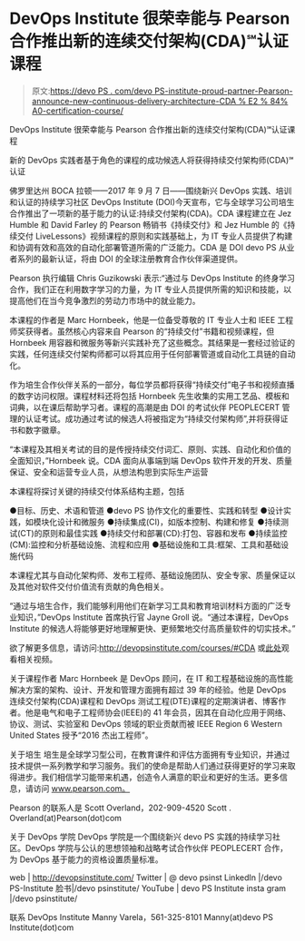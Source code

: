 # DevOps Institute 很荣幸能与 Pearson 合作推出新的连续交付架构(CDA)℠认证课程

> 原文:[https://devo PS . com/devo PS-institute-proud-partner-Pearson-announce-new-continuous-delivery-architecture-CDA % E2 % 84% A0-certification-course/](https://devops.com/devops-institute-proud-partner-pearson-announce-new-continuous-delivery-architecture-cda%e2%84%a0-certification-course/)

DevOps Institute 很荣幸能与 Pearson 合作推出新的连续交付架构(CDA)℠认证课程

新的 DevOps 实践者基于角色的课程的成功候选人将获得持续交付架构师(CDA)℠认证

佛罗里达州 BOCA 拉顿——2017 年 9 月 7 日——围绕新兴 DevOps 实践、培训和认证的持续学习社区 DevOps Institute (DOI)今天宣布，它与全球学习公司培生合作推出了一项新的基于能力的认证:持续交付架构(CDA)。CDA 课程建立在 Jez Humble 和 David Farley 的 Pearson 畅销书《持续交付》和 Jez Humble 的《持续交付 LiveLessons》视频课程的原则和实践基础上，为 IT 专业人员提供了构建和协调有效和高效的自动化部署管道所需的广泛能力。CDA 是 DOI devo PS 从业者系列的最新认证，将由 DOI 的全球注册教育合作伙伴渠道提供。

Pearson 执行编辑 Chris Guzikowski 表示:“通过与 DevOps Institute 的终身学习合作，我们正在利用数字学习的力量，为 IT 专业人员提供所需的知识和技能，以提高他们在当今竞争激烈的劳动力市场中的就业能力。

本课程的作者是 Marc Hornbeek，他是一位备受尊敬的 IT 专业人士和 IEEE 工程师奖获得者。虽然核心内容来自 Pearson 的“持续交付”书籍和视频课程，但 Hornbeek 用容器和微服务等新兴实践补充了这些概念。其结果是一套经过验证的实践，任何连续交付架构师都可以将其应用于任何部署管道或自动化工具链的自动化。

作为培生合作伙伴关系的一部分，每位学员都将获得“持续交付”电子书和视频直播的数字访问权限。课程材料还将包括 Hornbeek 先生收集的实用工艺品、模板和词典，以在课后帮助学习者。课程的高潮是由 DOI 的考试伙伴 PEOPLECERT 管理的认证考试。成功通过考试的候选人将被指定为“持续交付架构师”,并将获得证书和数字徽章。

“本课程及其相关考试的目的是传授持续交付词汇、原则、实践、自动化和价值的全面知识，”Hornbeek 说。CDA 面向从事端到端 DevOps 软件开发的开发、质量保证、安全和运营专业人员，从想法构思到实际生产运营

本课程将探讨关键的持续交付体系结构主题，包括

●目标、历史、术语和管道
●devo PS 协作文化的重要性、实践和转型
●设计实践，如模块化设计和微服务
●持续集成(CI)，如版本控制、构建和修复
●持续测试(CT)的原则和最佳实践
●持续交付和部署(CD):打包、容器和发布
●持续监控(CM):监控和分析基础设施、流程和应用
●基础设施和工具:框架、工具和基础设施代码

本课程尤其与自动化架构师、发布工程师、基础设施团队、安全专家、质量保证以及其他对软件交付价值流有贡献的角色相关。

“通过与培生合作，我们能够利用他们在新学习工具和教育培训材料方面的广泛专业知识，”DevOps Institute 首席执行官 Jayne Groll 说。“通过本课程，DevOps Institute 的候选人将能够更好地理解更快、更频繁地交付高质量软件的切实技术。”

欲了解更多信息，请访问:http://devopsinstitute.com/courses/#CDA 或[此处](https://youtu.be/h04NI9E4Q88)观看相关视频。

关于课程作者
Marc Hornbeek 是 DevOps 顾问，在 IT 和工程基础设施的高性能解决方案的架构、设计、开发和管理方面拥有超过 39 年的经验。他是 DevOps 连续交付架构(CDA)课程和 DevOps 测试工程(DTE)课程的定期演讲者、博客作者。他是电气和电子工程师协会(IEEE)的 41 年会员，因其在自动化应用于网络、协议、测试、实验室和 DevOps 领域的职业贡献而被 IEEE Region 6 Western United States 授予“2016 杰出工程师”。

关于培生
培生是全球学习型公司，在教育课件和评估方面拥有专业知识，并通过技术提供一系列教学和学习服务。我们的使命是帮助人们通过获得更好的学习来取得进步。我们相信学习能带来机遇，创造令人满意的职业和更好的生活。更多信息，请访问 www.pearson.com。

Pearson 的联系人是 Scott Overland，202-909-4520
Scott . Overland(at)Pearson(dot)com

关于 DevOps 学院
DevOps 学院是一个围绕新兴 devo PS 实践的持续学习社区。DevOps 学院与公认的思想领袖和战略考试合作伙伴 PEOPLECERT 合作，为 DevOps 基于能力的资格设置质量标准。

web | http://devopsinstitute.com/
Twitter | @ devo psinst
LinkedIn |/devo PS-Institute
脸书|/devo psinstitute/
YouTube | devo PS Institute
insta gram |/devo psinstitute/

联系 DevOps Institute
Manny Varela，561-325-8101
Manny(at)devo PS Institute(dot)com